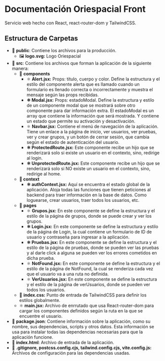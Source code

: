 # Documentación Oriespacial Front

Servicio web hecho con React, react-router-dom y TailwindCSS.

## Estructura de Carpetas

- 📁 **public**: Contiene los archivos para la producción.
    - 🖼️ **logo.svg:** Logo Oriespacial
- 📁 **src**: Contiene los archivos que forman la aplicación de la siguiente manera:
    - 📁 ********************components********************
        - ⚛️ **Alert.jsx:** Props: título, cuerpo y  color. Define la estructura y el estilo del componente alerta que es llamado cuando un formulario es llenado correcta o incorrectamente y muestra el mensaje según las props recibidas.
        - **⚛️ Modal.jsx:** Props: estadoModal. Define la estructura y estilo de un componente modal que se mostrará sobre otro componente para dar información extra. El estadoModal es un array que contiene la información que será mostrada. Y contiene un estado que permite su activación y desactivación.
        - ⚛️ **Navbar.jsx:** Contiene el menú de navegación de la aplicación. Tiene un enlace a la página de inicio, ver usuarios, ver pruebas, ver y crear grupos, y un botón de cerrar sesión, que cambia según el estado de autenticación del usuario.
        - **⚛️ ProtectedRoute.jsx:** Este componente recibe un hijo que se renderizará solo si existe un usuario en el contexto, sino, redirige al login.
        - **⚛️ UnprotectedRoute.jsx:** Este componente recibe un hijo que se renderizará solo si NO existe un usuario en el contexto, sino, redirige al home.
    - **📁 context**
        - **⚛️ authContext.jsx:** Aquí se encuentra el estado global de la aplicación. Aloja todas las funciones que tienen peticiones al backend para traer información en la base de datos. Como loguearse, crear usuarios, traer todos los usuarios, etc.
    - 📁 **********pages**********
        - ⚛️ **Grupos.jsx:** En este componente se define la estructura y el estilo de la página de grupos, donde se puede crear y ver los grupos.
        - **⚛️ Login.jsx:**  En este componente se define la estructura y estilo de la página de Login, la cual contiene un formulario de ID de usuario y contraseña para ingresar a la aplicación.
        - **⚛️ Pruebas.jsx:** En este componente se define la estructura y el estilo de la página de pruebas, donde se pueden ver las pruebas y al darle click a alguna se pueden ver los errores cometidos en dicha prueba.
        - ⚛️ **NotFound.jsx:** En este componente se define la estructura y el estilo de la página de NotFound, la cual se renderiza cada vez que el usuario va a una ruta no definida.
        - ⚛️ **VerUsuarios.jsx:** En este componente se define la estructura y el estilo de la página de verUsuarios, donde se pueden ver todos los usuarios.
    - 📄 **index.css:** Punto de entrada de TailwindCSS para definir los estilos globalmente.
    - ⚛️ **main.jsx:** Archivo de enrrutado que usa React-router-dom para cargar los componentes definidos según la ruta en la que se encuentre el usuario.
- 📄 **package.json**: Contiene información sobre la aplicación, como su nombre, sus dependencias, scripts y otros datos. Esta información se usa para instalar todas las dependencias necesarias para que la aplicación funcione.
- 📄 **index.html**: Archivo de entrada de la aplicación.
- 📄 **.gitignore, postcss.config.cjs, tailwind.config.cjs, vite.config.js:** Archivos de configuración para las dependencias usadas.